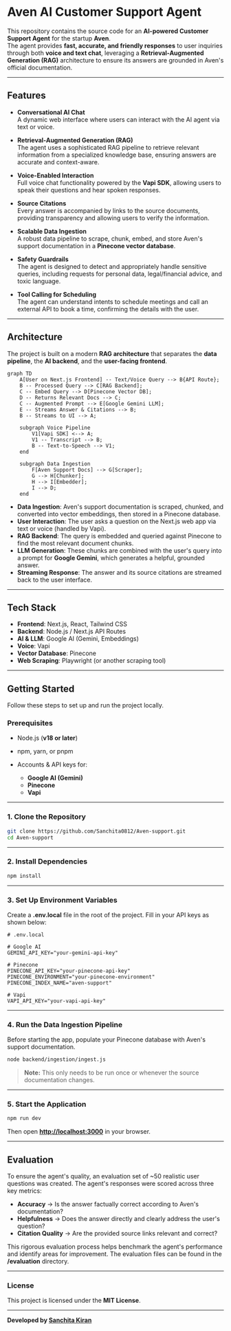 


# Aven AI Customer Support Agent

This repository contains the source code for an **AI-powered Customer Support Agent** for the startup **Aven**.  
The agent provides **fast, accurate, and friendly responses** to user inquiries through both **voice and text chat**, leveraging a **Retrieval-Augmented Generation (RAG)** architecture to ensure its answers are grounded in Aven's official documentation.

---

## Features

- **Conversational AI Chat**  
  A dynamic web interface where users can interact with the AI agent via text or voice.  

- **Retrieval-Augmented Generation (RAG)**  
  The agent uses a sophisticated RAG pipeline to retrieve relevant information from a specialized knowledge base, ensuring answers are accurate and context-aware.  

- **Voice-Enabled Interaction**  
  Full voice chat functionality powered by the **Vapi SDK**, allowing users to speak their questions and hear spoken responses.  

- **Source Citations**  
  Every answer is accompanied by links to the source documents, providing transparency and allowing users to verify the information.  

- **Scalable Data Ingestion**  
  A robust data pipeline to scrape, chunk, embed, and store Aven's support documentation in a **Pinecone vector database**.  

- **Safety Guardrails**  
  The agent is designed to detect and appropriately handle sensitive queries, including requests for personal data, legal/financial advice, and toxic language.  

- **Tool Calling for Scheduling**  
  The agent can understand intents to schedule meetings and call an external API to book a time, confirming the details with the user.

---

## Architecture

The project is built on a modern **RAG architecture** that separates the **data pipeline**, the **AI backend**, and the **user-facing frontend**.

```mermaid
graph TD
    A[User on Next.js Frontend] -- Text/Voice Query --> B{API Route};
    B -- Processed Query --> C[RAG Backend];
    C -- Embed Query --> D[Pinecone Vector DB];
    D -- Returns Relevant Docs --> C;
    C -- Augmented Prompt --> E[Google Gemini LLM];
    E -- Streams Answer & Citations --> B;
    B -- Streams to UI --> A;

    subgraph Voice Pipeline
        V1[Vapi SDK] <--> A;
        V1 -- Transcript --> B;
        B -- Text-to-Speech --> V1;
    end

    subgraph Data Ingestion
        F[Aven Support Docs] --> G[Scraper];
        G --> H[Chunker];
        H --> I[Embedder];
        I --> D;
    end
````

* **Data Ingestion**: Aven's support documentation is scraped, chunked, and converted into vector embeddings, then stored in a Pinecone database.
* **User Interaction**: The user asks a question on the Next.js web app via text or voice (handled by Vapi).
* **RAG Backend**: The query is embedded and queried against Pinecone to find the most relevant document chunks.
* **LLM Generation**: These chunks are combined with the user's query into a prompt for **Google Gemini**, which generates a helpful, grounded answer.
* **Streaming Response**: The answer and its source citations are streamed back to the user interface.

---

## Tech Stack

* **Frontend**: Next.js, React, Tailwind CSS
* **Backend**: Node.js / Next.js API Routes
* **AI & LLM**: Google AI (Gemini, Embeddings)
* **Voice**: Vapi
* **Vector Database**: Pinecone
* **Web Scraping**: Playwright (or another scraping tool)

---

## Getting Started

Follow these steps to set up and run the project locally.

### Prerequisites

* Node.js (**v18 or later**)
* npm, yarn, or pnpm
* Accounts & API keys for:

  * **Google AI (Gemini)**
  * **Pinecone**
  * **Vapi**

---

### 1. Clone the Repository

```bash
git clone https://github.com/Sanchita0812/Aven-support.git
cd Aven-support
```

---

### 2️. Install Dependencies

```bash
npm install
```

---

### 3️. Set Up Environment Variables

Create a **.env.local** file in the root of the project. Fill in your API keys as shown below:

```env
# .env.local

# Google AI
GEMINI_API_KEY="your-gemini-api-key"

# Pinecone
PINECONE_API_KEY="your-pinecone-api-key"
PINECONE_ENVIRONMENT="your-pinecone-environment"
PINECONE_INDEX_NAME="aven-support"

# Vapi
VAPI_API_KEY="your-vapi-api-key"
```

---

### 4️. Run the Data Ingestion Pipeline

Before starting the app, populate your Pinecone database with Aven's support documentation.

```bash
node backend/ingestion/ingest.js
```

> **Note:** This only needs to be run once or whenever the source documentation changes.

---

### 5️. Start the Application

```bash
npm run dev
```

Then open **[http://localhost:3000](http://localhost:3000)** in your browser.

---

## Evaluation

To ensure the agent's quality, an evaluation set of \~50 realistic user questions was created.
The agent's responses were scored across three key metrics:

* **Accuracy** → Is the answer factually correct according to Aven's documentation?
* **Helpfulness** → Does the answer directly and clearly address the user's question?
* **Citation Quality** → Are the provided source links relevant and correct?

This rigorous evaluation process helps benchmark the agent's performance and identify areas for improvement.
The evaluation files can be found in the **/evaluation** directory.

---

### License

This project is licensed under the **MIT License**.

---

**Developed by [Sanchita Kiran](https://github.com/Sanchita0812)**





